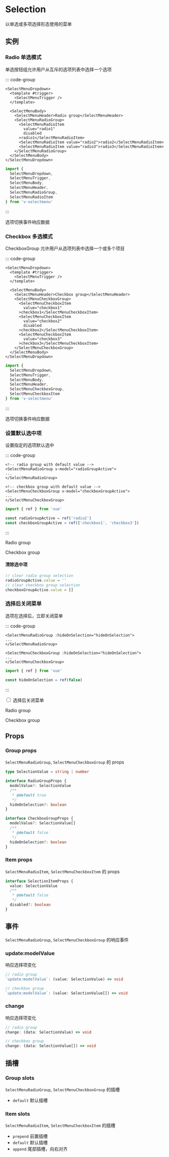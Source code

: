 # Selection

以单选或多项选择形态使用的菜单

## 实例

<script setup>
import LogDataPrinter from '@/views/components/LogDataPrinter.vue'
import {
  MenuRadioWithLogs,
  MenuRadioGroupWithValue,
  MenuCheckboxWithLogs,
  MenuCheckboxGroupWithValue,
  CloseAfterSelection
} from '@/script/selectmenu/selection'

const { logs, MenuRadioGroupNormal } = MenuRadioWithLogs()
const { logs: checkboxesLogs, MenuCheckboxGroupNormal } = MenuCheckboxWithLogs()
const {
  hideOnSelection,
  MenuRadioGroupHide,
  MenuCheckboxGroupHide
} = CloseAfterSelection()
</script>

### Radio 单选模式

单选按钮组允许用户从互斥的选项列表中选择一个选项

::: code-group

```vue-html
<SelectMenuDropdown>
  <template #trigger>
    <SelectMenuTrigger />
  </template>

  <SelectMenuBody>
    <SelectMenuHeader>Radio group</SelectMenuHeader>
    <SelectMenuRadioGroup>
      <SelectMenuRadioItem
        value="radio1"
        disabled
      >radio1</SelectMenuRadioItem>
      <SelectMenuRadioItem value="radio2">radio2</SelectMenuRadioItem>
      <SelectMenuRadioItem value="radio3">radio3</SelectMenuRadioItem>
    </SelectMenuRadioGroup>
  </SelectMenuBody>
</SelectMenuDropdown>
```

```ts
import {
  SelectMenuDropdown,
  SelectMenuTrigger,
  SelectMenuBody,
  SelectMenuHeader,
  SelectMenuRadioGroup,
  SelectMenuRadioItem
} from 'v-selectmenu'
```

:::

<MenuRadioGroupNormal />

选项切换事件响应数据

<LogDataPrinter
  title="事件响应数据日志"
  :logs="logs"
/>

### Checkbox 多选模式

CheckboxGroup 允许用户从选项列表中选择一个或多个项目

::: code-group

```vue-html
<SelectMenuDropdown>
  <template #trigger>
    <SelectMenuTrigger />
  </template>

  <SelectMenuBody>
    <SelectMenuHeader>Checkbox group</SelectMenuHeader>
    <SelectMenuCheckboxGroup>
      <SelectMenuCheckboxItem
        value="checkbox1"
      >checkbox1</SelectMenuCheckboxItem>
      <SelectMenuCheckboxItem
        value="checkbox2"
        disabled
      >checkbox2</SelectMenuCheckboxItem>
      <SelectMenuCheckboxItem
        value="checkbox3"
      >checkbox3</SelectMenuCheckboxItem>
    </SelectMenuCheckboxGroup>
  </SelectMenuBody>
</SelectMenuDropdown>
```

```ts
import {
  SelectMenuDropdown,
  SelectMenuTrigger,
  SelectMenuBody,
  SelectMenuHeader,
  SelectMenuCheckboxGroup,
  SelectMenuCheckboxItem
} from 'v-selectmenu'
```

:::

<MenuCheckboxGroupNormal />

选项切换事件响应数据

<LogDataPrinter
  title="事件响应数据日志"
  :logs="checkboxesLogs"
/>

### 设置默认选中项

设置指定的选项默认选中

::: code-group

```vue-html
<!-- radio group with default value -->
<SelectMenuRadioGroup v-model="radioGroupActive">
...
</SelectMenuRadioGroup>

<!-- checkbox group with default value -->
<SelectMenuCheckboxGroup v-model="checkboxGroupActive">
...
</SelectMenuCheckboxGroup>
```

```ts
import { ref } from 'vue'

const radioGroupActive = ref('radio2')
const checkboxGroupActive = ref(['checkbox1', 'checkbox3'])
```

:::

Radio group

<MenuRadioGroupWithValue />

Checkbox group

<MenuCheckboxGroupWithValue />

#### 清除选中项

```ts
// clear radio group selection
radioGroupActive.value = ''
// clear checkbox group selection
checkboxGroupActive.value = []
```

### 选择后关闭菜单

选项在选择后，立即关闭菜单

::: code-group

```vue-html
<SelectMenuRadioGroup :hideOnSelection="hideOnSelection">
...
</SelectMenuRadioGroup>

<SelectMenuCheckboxGroup :hideOnSelection="hideOnSelection">
...
</SelectMenuCheckboxGroup>
```

```ts
import { ref } from 'vue'

const hideOnSelection = ref(false)
```

:::

<div class="form-check form-switch d-flex align-items-center">
  <input
    class="form-check-input me-3"
    type="checkbox"
    role="switch"
    id="switch-hide-on-selection"
    v-model="hideOnSelection"
  >
  <label
    class="form-check-label"
    for="switch-hide-on-selection"
  >选择后关闭菜单</label>
</div>

Radio group

<MenuRadioGroupHide />

Checkbox group

<MenuCheckboxGroupHide />

## Props

### Group props

`SelectMenuRadioGroup`, `SelectMenuCheckboxGroup` 的 props

```ts
type SelectionValue = string | number

interface RadioGroupProps {
  modelValue?: SelectionValue
  /**
   * @default true
   */
  hideOnSelection?: boolean
}

interface CheckboxGroupProps {
  modelValue?: SelectionValue[]
  /**
   * @default false
   */
  hideOnSelection?: boolean
}
```

### Item props

`SelectMenuRadioItem`, `SelectMenuCheckboxItem` 的 props

```ts
interface SelectionItemProps {
  value: SelectionValue
  /**
   * @default false
   */
  disabled?: boolean
}
```

## 事件

`SelectMenuRadioGroup`, `SelectMenuCheckboxGroup` 的响应事件

### update:modelValue

响应选择项变化

```ts
// radio group
`update:modelValue`: (value: SelectionValue) => void

// checkbox group
`update:modelValue`: (value: SelectionValue[]) => void
```

### change

响应选择项变化

```ts
// radio group
change: (data: SelectionValue) => void

// checkbox group
change: (data: SelectionValue[]) => void
```

## 插槽

### Group slots

`SelectMenuRadioGroup`, `SelectMenuCheckboxGroup` 的插槽

- `default` 默认插槽

### Item slots

`SelectMenuRadioItem`, `SelectMenuCheckboxItem` 的插槽

- `prepend` 前置插槽
- `default` 默认插槽
- `append` 尾部插槽，向右对齐
